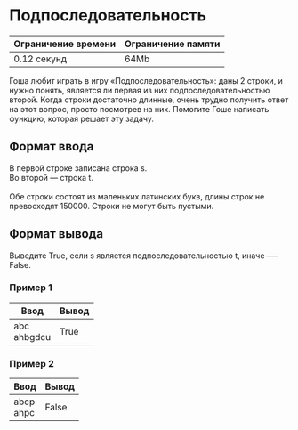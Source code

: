# Подпоследовательность

| Ограничение времени | Ограничение памяти |
|---------------------|--------------------|
| 0.12 секунд         | 64Mb               |

Гоша любит играть в игру «Подпоследовательность»: даны 2 строки, и нужно понять, является ли первая из них подпоследовательностью второй. Когда строки достаточно длинные, очень трудно получить ответ на этот вопрос, просто посмотрев на них. Помогите Гоше написать функцию, которая решает эту задачу.

## Формат ввода

В первой строке записана строка s.<br>
Во второй — строка t.<br>
<br>
Обе строки состоят из маленьких латинских букв, длины строк не превосходят 150000. Строки не могут быть пустыми.

## Формат вывода

Выведите True, если s является подпоследовательностью t, иначе —– False.

### Пример 1

| Ввод           | Вывод |
|----------------|-------|
| abc<br>ahbgdcu | True  |

### Пример 2

| Ввод         | Вывод |
|--------------|-------|
| abcp<br>ahpc | False |
